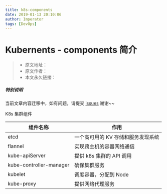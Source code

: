 ```yaml
---
title: k8s-components
date: 2019-01-13 20:10:06
author: Imperator
tags: [DevOps]
---
```


# Kubernents - components 简介

> * 原文地址：[]()
> * 原文作者：[]()
> * 本文永久链接：[]()

##### **特别说明**

当前文章内容迁移中，如有问题，请提交 [issues](https://github.com/Starrier/starrier.github.io/issues) 谢谢~~

K8s 集群组件

| 组件名称 | 作用 |
| --- | --- |
| etcd | 一个高可用的 KV 存储和服务发现系统 |
| flannel | 实现跨主机的容器网络通信 |
| kube-apiServer | 提供 k8s 集群的 API 调用 |
| kube-controller-manager | 确保集群服务 |
| kubelet | 调度容器，分配到 Node |
| kube-proxy | 提供网络代理服务 |
